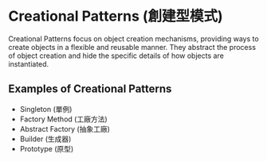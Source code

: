 # Creational Patterns (創建型模式)

Creational Patterns focus on object creation mechanisms, providing ways to create objects in a flexible and reusable manner. They abstract the process of object creation and hide the specific details of how objects are instantiated.

## Examples of Creational Patterns

- Singleton (單例)
- Factory Method (工廠方法)
- Abstract Factory (抽象工廠)
- Builder (生成器)
- Prototype (原型)
